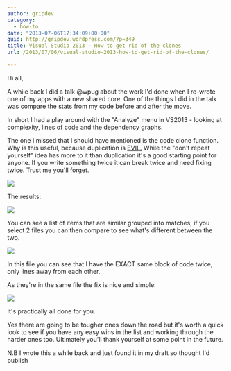 ```yaml
---
author: gripdev
category:
  - how-to
date: "2013-07-06T17:34:09+00:00"
guid: http://gripdev.wordpress.com/?p=349
title: Visual Studio 2013 – How to get rid of the clones
url: /2013/07/06/visual-studio-2013-how-to-get-rid-of-the-clones/

---
```

Hi all,

A while back I did a talk @wpug about the work I'd done when I re-wrote one of my apps with a new shared core. One of the things I did in the talk was compare the stats from my code before and after the move.

In short I had a play around with the "Analyze" menu in VS2013 - looking at complexity, lines of code and the dependency graphs.

The one I missed that I should have mentioned is the code clone function. Why is this useful, because duplication is [EVIL.](http://en.wikipedia.org/wiki/Don't_repeat_yourself) While the "don't repeat yourself" idea has more to it than duplication it's a good starting point for anyone. If you write something twice it can break twice and need fixing twice. Trust me you'll forget.

![](/wp-content/uploads/2013/07/070613_1732_visualstudi1.png)

The results:

![](/wp-content/uploads/2013/07/070613_1732_visualstudi2.png)

You can see a list of items that are similar grouped into matches, if you select 2 files you can then compare to see what's different between the two.

![](/wp-content/uploads/2013/07/070613_1732_visualstudi3.png)

In this file you can see that I have the EXACT same block of code twice, only lines away from each other.

As they're in the same file the fix is nice and simple:

![](/wp-content/uploads/2013/07/070613_1732_visualstudi4.png)

It's practically all done for you.

Yes there are going to be tougher ones down the road but it's worth a quick look to see if you have any easy wins in the list and working through the harder ones too. Ultimately you'll thank yourself at some point in the future.

N.B I wrote this a while back and just found it in my draft so thought I'd publish
